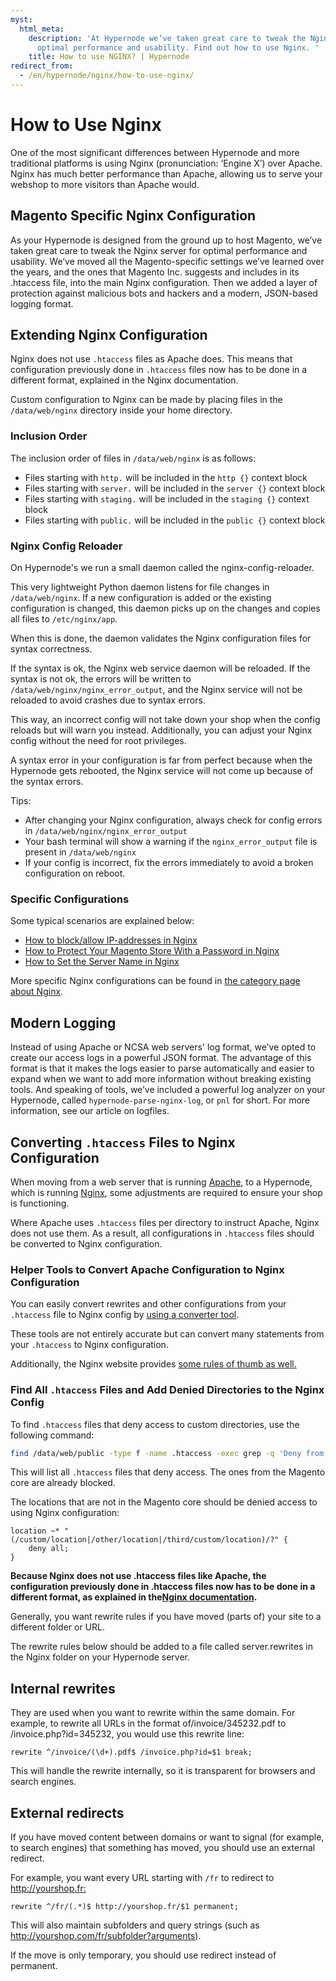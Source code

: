 ```yaml
---
myst:
  html_meta:
    description: 'At Hypernode we’ve taken great care to tweak the Nginx server for
      optimal performance and usability. Find out how to use Nginx. '
    title: How to use NGINX? | Hypernode
redirect_from:
  - /en/hypernode/nginx/how-to-use-nginx/
---
```


<!-- source: https://support.hypernode.com/en/hypernode/nginx/how-to-use-nginx/ -->

# How to Use Nginx

One of the most significant differences between Hypernode and more traditional platforms is using Nginx (pronunciation: ‘Engine X’) over Apache. Nginx has much better performance than Apache, allowing us to serve your webshop to more visitors than Apache would.

## Magento Specific Nginx Configuration

As your Hypernode is designed from the ground up to host Magento, we’ve taken great care to tweak the Nginx server for optimal performance and usability. We’ve moved all the Magento-specific settings we’ve learned over the years, and the ones that Magento Inc. suggests and includes in its .htaccess file, into the main Nginx configuration. Then we added a layer of protection against malicious bots and hackers and a modern, JSON-based logging format.

## Extending Nginx Configuration

Nginx does not use `.htaccess` files as Apache does. This means that configuration previously done in `.htaccess` files now has to be done in a different format, explained in the Nginx documentation.

Custom configuration to Nginx can be made by placing files in the `/data/web/nginx` directory inside your home directory.

### Inclusion Order

The inclusion order of files in `/data/web/nginx` is as follows:

- Files starting with `http.` will be included in the `http {}` context block
- Files starting with `server.` will be included in the `server {}` context block
- Files starting with `staging.` will be included in the `staging {}` context block
- Files starting with `public.` will be included in the `public {}` context block

### Nginx Config Reloader

On Hypernode's we run a small daemon called the nginx-config-reloader.

This very lightweight Python daemon listens for file changes in `/data/web/nginx`. If a new configuration is added or the existing configuration is changed, this daemon picks up on the changes and copies all files to `/etc/nginx/app`.

When this is done, the daemon validates the Nginx configuration files for syntax correctness.

If the syntax is ok, the Nginx web service daemon will be reloaded. If the syntax is not ok, the errors will be written to `/data/web/nginx/nginx_error_output`, and the Nginx service will not be reloaded to avoid crashes due to syntax errors.

This way, an incorrect config will not take down your shop when the config reloads but will warn you instead. Additionally, you can adjust your Nginx config without the need for root privileges.

A syntax error in your configuration is far from perfect because when the Hypernode gets rebooted, the Nginx service will not come up because of the syntax errors.

Tips:

- After changing your Nginx configuration, always check for config errors in `/data/web/nginx/nginx_error_output`
- Your bash terminal will show a warning if the `nginx_error_output` file is present in `/data/web/nginx`
- If your config is incorrect, fix the errors immediately to avoid a broken configuration on reboot.

### Specific Configurations

Some typical scenarios are explained below:

- [How to block/allow IP-addresses in Nginx](how-to-block-allow-ip-addresses-in-nginx.md)
- [How to Protect Your Magento Store With a Password in Nginx](how-to-protect-your-magento-store-with-a-password-in-nginx.md)
- [How to Set the Server Name in Nginx](how-to-set-the-server-name-in-nginx.md)

More specific Nginx configurations can be found in [the category page about Nginx](../nginx.md).

## Modern Logging

Instead of using Apache or NCSA web servers' log format, we’ve opted to create our access logs in a powerful JSON format. The advantage of this format is that it makes the logs easier to parse automatically and easier to expand when we want to add more information without breaking existing tools. And speaking of tools, we’ve included a powerful log analyzer on your Hypernode, called `hypernode-parse-nginx-log`, or `pnl` for short. For more information, see our article on logfiles.

## Converting `.htaccess` Files to Nginx Configuration

When moving from a web server that is running [Apache](https://httpd.apache.org/), to a Hypernode, which is running [Nginx](https://nginx.org/en/), some adjustments are required to ensure your shop is functioning.

Where Apache uses `.htaccess` files per directory to instruct Apache, Nginx does not use them. As a result, all configurations in `.htaccess` files should be converted to Nginx configuration.

### Helper Tools to Convert Apache Configuration to Nginx Configuration

You can easily convert rewrites and other configurations from your `.htaccess` file to Nginx config by [using a converter tool](https://winginx.com/en/htaccess).

These tools are not entirely accurate but can convert many statements from your `.htaccess` to Nginx configuration.

Additionally, the Nginx website provides [some rules of thumb as well.](https://www.nginx.com/blog/converting-apache-to-nginx-rewrite-rules/)

### Find All `.htaccess` Files and Add Denied Directories to the Nginx Config

To find `.htaccess` files that deny access to custom directories, use the following command:

```bash
find /data/web/public -type f -name .htaccess -exec grep -q 'Deny from all' {} \; -exec echo {} \;
```

This will list all `.htaccess` files that deny access. The ones from the Magento core are already blocked.

The locations that are not in the Magento core should be denied access to using Nginx configuration:

```nginx
location ~* "(/custom/location|/other/location|/third/custom/location)/?" {
    deny all;
}
```

**Because Nginx does not use .htaccess files like Apache, the configuration previously done in .htaccess files now has to be done in a different format, as explained in the**[**Nginx documentation**](http://nginx.org/en/docs/)**.**

Generally, you want rewrite rules if you have moved (parts of) your site to a different folder or URL.

The rewrite rules below should be added to a file called server.rewrites in the Nginx folder on your Hypernode server.

## Internal rewrites

They are used when you want to rewrite within the same domain. For example, to rewrite all URLs in the format of/invoice/345232.pdf to /invoice.php?id=345232, you would use this rewrite line:

```nginx
rewrite ^/invoice/(\d+).pdf$ /invoice.php?id=$1 break;
```

This will handle the rewrite internally, so it is transparent for browsers and search engines.

## External redirects

If you have moved content between domains or want to signal (for example, to search engines) that something has moved, you should use an external redirect.

For example, you want every URL starting with `/fr` to redirect to <http://yourshop.fr:>

```nginx
rewrite ^/fr/(.*)$ http://yourshop.fr/$1 permanent;
```

This will also maintain subfolders and query strings (such as <http://yourshop.com/fr/subfolder?arguments>).

If the move is only temporary, you should use redirect instead of permanent.
